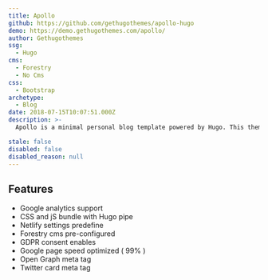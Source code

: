 ```yaml
---
title: Apollo
github: https://github.com/gethugothemes/apollo-hugo
demo: https://demo.gethugothemes.com/apollo/
author: Gethugothemes
ssg:
  - Hugo
cms:
  - Forestry
  - No Cms
css:
  - Bootstrap
archetype:
  - Blog
date: 2018-07-15T10:07:51.000Z
description: >-
  Apollo is a minimal personal blog template powered by Hugo. This theme is 100% mobile responsive.

stale: false
disabled: false
disabled_reason: null
---
```


## Features

- Google analytics support
- CSS and jS bundle with Hugo pipe
- Netlify settings predefine
- Forestry cms pre-configured
- GDPR consent enables
- Google page speed optimized ( 99% )
- Open Graph meta tag
- Twitter card meta tag

